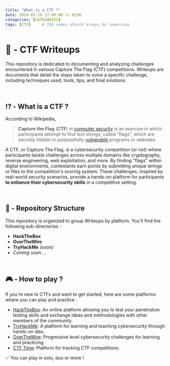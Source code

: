 ```yaml
---
title: "What is a CTF ?"
date: 2024-05-29 12:00:00 +/-0530
categories: [CATEGORIES]
tags: [CTF]     # TAG names should always be lowercase
---
```


# 📔 - CTF Writeups

This repository is dedicated to documenting and analyzing challenges encountered in various Capture The Flag (CTF) competitions. Writeups are documents that detail the steps taken to solve a specific challenge, including techniques used, tools, tips, and final solutions.

<br>

## ⁉️ - What is a CTF ?

According to Wikipedia, 

>**Capture the Flag** (**CTF**) in [computer security](https://en.wikipedia.org/wiki/Computer_security "Computer security") is an exercise in which participants attempt to find text strings, called "flags", which are secretly hidden in purposefully-[vulnerable](https://en.wikipedia.org/wiki/Vulnerability_(computing) "Vulnerability (computing)") programs or websites.

A CTF, or Capture The Flag, is a cybersecurity competition (or not) where participants tackle challenges across multiple domains like cryptography, reverse engineering, web exploitation, and more. By finding "flags" within digital environments, contestants earn points by submitting unique strings or files to the competition's scoring system. These challenges, inspired by real-world security scenarios, provide a hands-on platform for participants **to enhance their cybersecurity skills** in a competitive setting.

<br>

## :file_folder: - Repository Structure

This repository is organized to group Writeups by platform. You'll find the following sub-directories :

- **HackTheBox**
- **OverTheWire**
- **TryHackMe** *(soon)*
- *Coming soon ...*

<br>

## :video_game: - How to play ?

If you're new to CTFs and want to get started, here are some platforms where you can play and practice :

- [HackTheBox](https://www.hackthebox.eu/): An online platform allowing you to test your penetration testing skills and exchange ideas and methodologies with other members of the community.
- [TryHackMe](https://tryhackme.com/): A platform for learning and teaching cybersecurity through hands-on labs.
- [OverTheWire](https://overthewire.org/): Progressive level cybersecurity challenges for learning and practicing.
- [CTF Time](https://ctftime.org/): Platform for tracking CTF competitions.

:white_check_mark: You can play in solo, duo or more ! 
<br>
